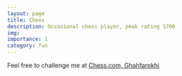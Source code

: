 ```yaml
---
layout: page
title: Chess
description: Occasional chess player, peak rating 1700
img:
importance: 1
category: fun
---
```


Feel free to challenge me at [Chess.com, Ghahfarokhi](https://www.chess.com/member/ghahfarokhi)